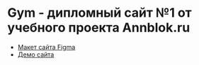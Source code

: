 # Gym - дипломный сайт №1 от учебного проекта Annblok.ru

* [Макет сайта Figma](https://www.figma.com/file/lUKTRXn6eHletFBF7huNKi/Дипломный-макет-Модуль-1-Annblok?node-id=0%3A1)
* [Демо сайта](https://katerinaroeva.github.io/Module01-Gym/index.html)